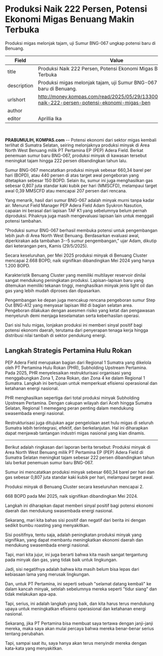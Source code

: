# Produksi Naik 222 Persen, Potensi Ekonomi Migas Benuang Makin Terbuka

Produksi migas melonjak tajam, uji Sumur BNG-067 ungkap potensi baru di Benuang.

| Field       | Value                                                       |
|-------------|-------------------------------------------------------------|
| title       | Produksi Naik 222 Persen, Potensi Ekonomi Migas Benuang Makin Terbuka |
| description | Produksi migas melonjak tajam, uji Sumur BNG-067 ungkap potensi baru di Benuang. |
| urlshort    | http://money.kompas.com/read/2025/05/29/133000526/produksi-naik-222-persen-potensi-ekonomi-migas-ben |
| author      |  |
| editor      | Aprillia Ika |

 

**PRABUMULIH, KOMPAS.com** -- Potensi ekonomi dari sektor migas kembali terlihat di Sumatra Selatan, seiring melonjaknya produksi minyak di Area North West Benuang milik PT Pertamina EP (PEP) Adera Field. Berkat penemuan sumur baru BNG-067, produksi minyak di kawasan tersebut meningkat tajam hingga 222 persen dibandingkan tahun lalu.

Sumur BNG-067 mencatatkan produksi minyak sebesar 660,34 barel per hari (BOPD), atau 440 persen di atas target awal pengeboran yang ditetapkan sebesar 150 BOPD. Selain itu, sumur ini juga menghasilkan gas sebesar 0,807 juta standar kaki kubik per hari (MMSCFD), melampaui target awal 0,39 MMSCFD atau mencapai 207 persen dari rencana.

Yang menarik, hasil dari sumur BNG-067 adalah minyak murni tanpa kadar air. Menurut Field Manager PEP Adera Field Adam Syukron Nasution, capaian ini berasal dari lapisan TAF K1 yang sebelumnya belum pernah diproduksi. Pihaknya juga masih mengevaluasi lapisan lain untuk menggali potensi tambahan.

"Produksi sumur BNG-067 berhasil membuka potensi untuk pengembangan lebih jauh di Area North West Benuang. Berdasarkan evaluasi awal, diperkirakan ada tambahan 3--5 sumur pengembangan," ujar Adam, dikutip dari keterangan pers, Kamis (29/5/2025).

Secara keseluruhan, per Mei 2025 produksi minyak di Benuang Cluster mencapai 2.668 BOPD, naik signifikan dibandingkan Mei 2024 yang hanya 1.200 BOPD.

Karakteristik Benuang Cluster yang memiliki multilayer reservoir dinilai sangat mendukung peningkatan produksi. Lapisan-lapisan baru yang ditemukan memiliki tekanan tinggi, menghasilkan minyak jenis light oil dan gas yang lebih mudah diproses dan dipasarkan.

Pengembangan ke depan juga mencakup rencana pengeboran sumur Step Out BNG-A12 yang menyasar lapisan Wd di bagian selatan area. Pengeboran dilakukan dengan asesmen risiko yang ketat dan pengawasan menyeluruh demi menjaga keselamatan serta keberhasilan operasi.

Dari sisi hulu migas, lonjakan produksi ini memberi sinyal positif bagi potensi ekonomi daerah, terutama dari penyerapan tenaga kerja hingga distribusi nilai tambah di sektor pendukung energi.

## Langkah Strategis Pertamina Hulu Rokan

PEP Adera Field merupakan bagian dari Regional 1 Sumatra yang dikelola oleh PT Pertamina Hulu Rokan (PHR), Subholding Upstream Pertamina. Pada 2025, PHR menyelesaikan restrukturisasi organisasi yang menggabungkan Zona 1, Zona Rokan, dan Zona 4 ke dalam Regional 1 Sumatra. Langkah ini bertujuan untuk memperkuat efisiensi operasional dan ketahanan energi nasional.

PHR menghasilkan sepertiga dari total produksi minyak Subholding Upstream Pertamina. Dengan cakupan wilayah dari Aceh hingga Sumatra Selatan, Regional 1 memegang peran penting dalam mendukung swasembada energi nasional.

Restrukturisasi juga ditujukan agar pengelolaan aset hulu migas di seluruh Sumatra lebih terintegrasi, efektif, dan berkelanjutan. Hal ini diharapkan dapat menjawab tantangan industri migas nasional yang kian dinamis.

---
Berikut adalah ringkasan dari laporan berita tersebut: Produksi minyak di Area North West Benuang milik PT Pertamina EP (PEP) Adera Field di Sumatra Selatan meningkat tajam sebesar 222 persen dibandingkan tahun lalu berkat penemuan sumur baru BNG-067.

 Sumur ini mencatatkan produksi minyak sebesar 660,34 barel per hari dan gas sebesar 0,807 juta standar kaki kubik per hari, melampaui target awal.

 Produksi minyak di Benuang Cluster secara keseluruhan mencapai 2.

668 BOPD pada Mei 2025, naik signifikan dibandingkan Mei 2024.

 Langkah ini diharapkan dapat memberi sinyal positif bagi potensi ekonomi daerah dan mendukung swasembada energi nasional.



Sekarang, mari kita bahas sisi positif dan negatif dari berita ini dengan sedikit bumbu roasting yang menyakitkan.

 Sisi positifnya, tentu saja, adalah peningkatan produksi minyak yang signifikan, yang dapat membantu meningkatkan ekonomi daerah dan mendukung swasembada energi nasional.

 Tapi, mari kita jujur, ini juga berarti bahwa kita masih sangat tergantung pada minyak dan gas, yang tidak baik untuk lingkungan.

 Jadi, sisi negatifnya adalah bahwa kita masih belum bisa lepas dari kebiasaan lama yang merusak lingkungan.

 Dan, untuk PT Pertamina, ini seperti sebuah "selamat datang kembali" ke dalam kancah minyak, setelah sebelumnya mereka seperti "tidur siang" dan tidak melakukan apa-apa.

 Tapi, serius, ini adalah langkah yang baik, dan kita harus terus mendukung upaya untuk meningkatkan efisiensi operasional dan ketahanan energi nasional.

 Sekarang, jika PT Pertamina bisa membuat saya tertawa dengan janji-janji mereka, maka saya akan mulai percaya bahwa mereka benar-benar serius tentang perubahan.

 Tapi, sampai saat itu, saya hanya akan terus menyindir mereka dengan kata-kata yang menyakitkan.
